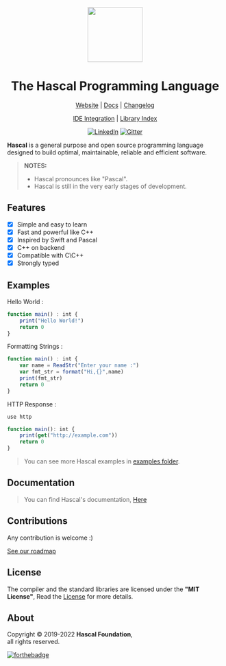 
<div align="center">
  <img style="text-align:center" src="hascal-logo.png" height="128px" width="128px">


  # The Hascal Programming Language

  [Website](https://hascal.github.io) |
  [Docs](https://hascal.github.io/docs/) |
  [Changelog](docs/CHANGELOG.md)

  [IDE Integration](docs/ide.md) |
  [Library Index](https://github.com/hascal/libs)

  [![LinkedIn](https://img.shields.io/badge/LinkedIn-0077B5?style=for-the-badge&logo=linkedin&logoColor=white)](https://LinkedIn.com/in/company/hascal-lang)
  [![Gitter](https://img.shields.io/gitter/room/hascal/community?style=for-the-badge)](https://gitter.im/hascal/community)
</div>

**Hascal** is a general purpose and open source programming language designed to build optimal, maintainable, reliable and efficient software.
> **NOTES:** 
> - Hascal pronounces like "Pascal".
> - Hascal is still in the very early stages of development.
## Features
- [x] Simple and easy to learn
- [x] Fast and powerful like C++
- [x] Inspired by Swift and Pascal
- [x] C++ on backend
- [x] Compatible with C\C++
- [x] Strongly typed

## Examples
Hello World :
```typescript
function main() : int {
    print("Hello World!")
    return 0
}
```

Formatting Strings :
```typescript
function main() : int {
    var name = ReadStr("Enter your name :")
    var fmt_str = format("Hi,{}",name)
    print(fmt_str)
    return 0
}
```

HTTP Response :
```typescript
use http

function main(): int {
    print(get("http://example.com"))
    return 0
}
```

> You can see more Hascal examples in [examples folder](https://github.com/hascal/hascal/tree/main/examples).

## Documentation
> You can find Hascal's documentation, [Here](https://hascal.github.io/docs)

## Contributions
Any contribution is welcome :)

[See our roadmap](docs/roadmap.md)

<!-- [![graph](https://contrib.rocks/image?repo=hascal/hascal)](https://github.com/hascal/hascal/graphs/contributors)
-->
## License
The compiler and the standard libraries are licensed under the **"MIT License"**,
Read the [License](https://github.com/hascal/hascal/blob/main/LICENSE) for more details.

## About
Copyright © 2019-2022 **Hascal Foundation**, \
all rights reserved.

[![forthebadge](https://forthebadge.com/images/badges/built-with-love.svg)](https://forthebadge.com)
